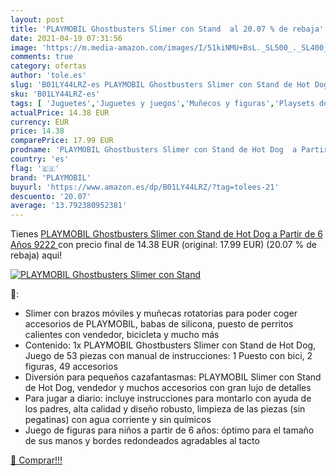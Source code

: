 ```yaml
---
layout: post
title: 'PLAYMOBIL Ghostbusters Slimer con Stand  al 20.07 % de rebaja'
date: 2021-04-19 07:31:56
image: 'https://m.media-amazon.com/images/I/51kiNMU+BsL._SL500_._SL400_.jpg'
comments: true
category: ofertas
author: 'tole.es'
slug: 'B01LY44LRZ-es PLAYMOBIL Ghostbusters Slimer con Stand de Hot Dog a...'
sku: 'B01LY44LRZ-es'
tags: [ 'Juguetes','Juguetes y juegos','Muñecos y figuras','Playsets de figuras de juguete para niños','playmobil', ]
actualPrice: 14.38 EUR
currency: EUR
price: 14.38
comparePrice: 17.99 EUR
prodname: 'PLAYMOBIL Ghostbusters Slimer con Stand de Hot Dog  a Partir de 6 Años  9222 '
country: 'es'
flag: '🇪🇸'
brand: 'PLAYMOBIL'
buyurl: 'https://www.amazon.es/dp/B01LY44LRZ/?tag=tolees-21'
descuento: '20.07'
average: '13.792380952381'
---
```


Tienes [PLAYMOBIL Ghostbusters Slimer con Stand de Hot Dog  a Partir de 6 Años  9222 ](https://www.amazon.es/dp/B01LY44LRZ/?tag=tolees-21) con precio final de  14.38 EUR (original: 17.99 EUR) (20.07 %  de rebaja) aqui!

[![PLAYMOBIL Ghostbusters Slimer con Stand ](https://m.media-amazon.com/images/I/51kiNMU+BsL._SL500_._SL400_.jpg)](https://www.amazon.es/dp/B01LY44LRZ/?tag=tolees-21)

🔎:

- Slimer con brazos móviles y muñecas rotatorias para poder coger accesorios de PLAYMOBIL, babas de silicona, puesto de perritos calientes con vendedor, bicicleta y mucho más
- Contenido: 1x PLAYMOBIL Ghostbusters Slimer con Stand de Hot Dog, Juego de 53 piezas con manual de instrucciones: 1 Puesto con bici, 2 figuras, 49 accesorios
- Diversión para pequeños cazafantasmas: PLAYMOBIL Slimer con Stand de Hot Dog, vendedor y muchos accesorios con gran lujo de detalles
- Para jugar a diario: incluye instrucciones para montarlo con ayuda de los padres, alta calidad y diseño robusto, limpieza de las piezas (sin pegatinas) con agua corriente y sin químicos
- Juego de figuras para niños a partir de 6 años: óptimo para el tamaño de sus manos y bordes redondeados agradables al tacto

[🛒 Comprar!!!](https://www.amazon.es/dp/B01LY44LRZ/?tag=tolees-21)
